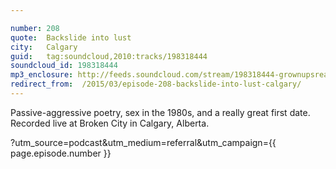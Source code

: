 ```yaml
---

number: 208
quote:  Backslide into lust
city:   Calgary
guid:   tag:soundcloud,2010:tracks/198318444
soundcloud_id: 198318444
mp3_enclosure: http://feeds.soundcloud.com/stream/198318444-grownupsreadthingstheywroteaskids-s2e08.mp3
redirect_from:  /2015/03/episode-208-backslide-into-lust-calgary/ 
---
```


Passive-aggressive poetry, sex in the 1980s, and a really great first date. Recorded live at Broken City in Calgary, Alberta.

?utm_source=podcast&utm_medium=referral&utm_campaign={{ page.episode.number }}